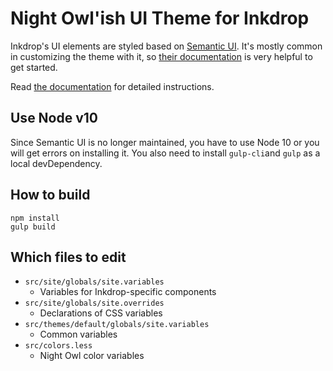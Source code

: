 # Night Owl'ish UI Theme for Inkdrop

Inkdrop's UI elements are styled based on [Semantic UI](http://semantic-ui.com/).
It's mostly common in customizing the theme with it, so [their documentation](http://learnsemantic.com/) is very helpful to get started.

Read [the documentation](http://doc.inkdrop.info/manual/creating-a-theme) for detailed instructions.

## Use Node v10

Since Semantic UI is no longer maintained, you have to use Node 10 or you will get errors on installing it.
You also need to install `gulp-cli`and `gulp` as a local devDependency.

## How to build

```
npm install
gulp build
```

## Which files to edit

- `src/site/globals/site.variables`
  - Variables for Inkdrop-specific components
- `src/site/globals/site.overrides`
  - Declarations of CSS variables
- `src/themes/default/globals/site.variables`
  - Common variables
- `src/colors.less`
  - Night Owl color variables